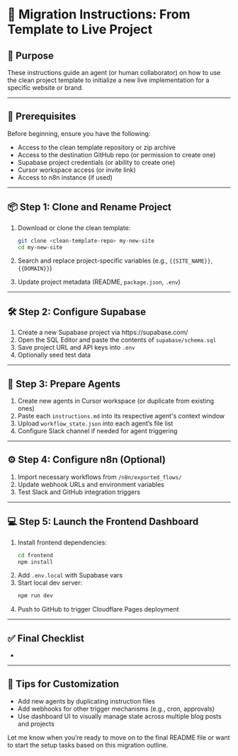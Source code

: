 # 🚀 Migration Instructions: From Template to Live Project

## 🎯 Purpose

These instructions guide an agent (or human collaborator) on how to use the clean project template to initialize a new live implementation for a specific website or brand.

---

## 🧰 Prerequisites

Before beginning, ensure you have the following:

- Access to the clean template repository or zip archive
- Access to the destination GitHub repo (or permission to create one)
- Supabase project credentials (or ability to create one)
- Cursor workspace access (or invite link)
- Access to n8n instance (if used)

---

## 📦 Step 1: Clone and Rename Project

1. Download or clone the clean template:

   ```bash
   git clone <clean-template-repo> my-new-site
   cd my-new-site
   ```

2. Search and replace project-specific variables (e.g., `{{SITE_NAME}}`, `{{DOMAIN}}`)

3. Update project metadata (README, `package.json`, `.env`)

---

## 🛠️ Step 2: Configure Supabase

1. Create a new Supabase project via https\://supabase.com/
2. Open the SQL Editor and paste the contents of `supabase/schema.sql`
3. Save project URL and API keys into `.env`
4. Optionally seed test data

---

## 🧠 Step 3: Prepare Agents

1. Create new agents in Cursor workspace (or duplicate from existing ones)
2. Paste each `instructions.md` into its respective agent's context window
3. Upload `workflow_state.json` into each agent’s file list
4. Configure Slack channel if needed for agent triggering

---

## ⚙️ Step 4: Configure n8n (Optional)

1. Import necessary workflows from `/n8n/exported_flows/`
2. Update webhook URLs and environment variables
3. Test Slack and GitHub integration triggers

---

## 💻 Step 5: Launch the Frontend Dashboard

1. Install frontend dependencies:
   ```bash
   cd frontend
   npm install
   ```
2. Add `.env.local` with Supabase vars
3. Start local dev server:
   ```bash
   npm run dev
   ```
4. Push to GitHub to trigger Cloudflare Pages deployment

---

## ✅ Final Checklist

-

---

## 📘 Tips for Customization

- Add new agents by duplicating instruction files
- Add webhooks for other trigger mechanisms (e.g., cron, approvals)
- Use dashboard UI to visually manage state across multiple blog posts and projects

Let me know when you’re ready to move on to the final README file or want to start the setup tasks based on this migration outline.

